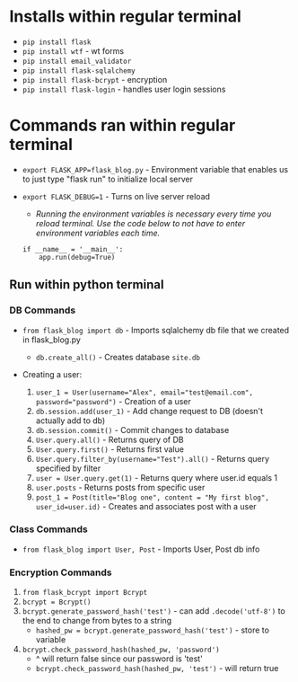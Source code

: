 # Installs within regular terminal
- `pip install flask`
- `pip install wtf` - wt forms
- `pip install email_validator`
- `pip install flask-sqlalchemy`
- `pip install flask-bcrypt` - encryption
- `pip install flask-login` - handles user login sessions

# Commands ran within regular terminal
- `export FLASK_APP=flask_blog.py` - Environment variable that enables us to just type "flask run" to initialize local server

- `export FLASK_DEBUG=1` - Turns on live server reload
    - *Running the environment variables is necessary every time you reload terminal. Use the code below to not have to enter environment variables each time.*
    ```
    if __name__ = '__main__': 
        app.run(debug=True)
    ```

## Run within python terminal

### DB Commands
- `from flask_blog import db` - Imports sqlalchemy db file that we created in flask_blog.py
    - `db.create_all()` - Creates database `site.db`

- Creating a user:
    1. `user_1 = User(username="Alex", email="test@email.com", password="password")` - Creation of a user
    2. `db.session.add(user_1)` - Add change request to DB (doesn't actually add to db)
    3. `db.session.commit()` - Commit changes to database
    4. `User.query.all()` - Returns query of DB
    5. `User.query.first()` - Returns first value
    6. `User.query.filter_by(username="Test").all()` - Returns query specified by filter
    7. `user = User.query.get(1)` - Returns query where user.id equals 1
    8. `user.posts` - Returns posts from specific user
    9. `post_1 = Post(title="Blog one", content = "My first blog", user_id=user.id)` - Creates and associates post with a user

### Class Commands
- `from flask_blog import User, Post` - Imports User, Post db info

### Encryption Commands
1. `from flask_bcrypt import Bcrypt`
2. `bcrypt = Bcrypt()`
3. `bcrypt.generate_password_hash('test')` - can add `.decode('utf-8')` to the end to change from bytes to a string
    - `hashed_pw = bcrypt.generate_password_hash('test')` - store to variable
4. `bcrypt.check_password_hash(hashed_pw, 'password')` 
    - ^ will return false since our password is 'test' 
    - `bcrypt.check_password_hash(hashed_pw, 'test')` - will return true
